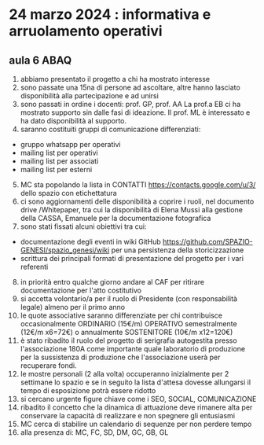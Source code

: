<!-- Matomo -->
<script>
  var _paq = window._paq = window._paq || [];
  /* tracker methods like "setCustomDimension" should be called before "trackPageView" */
  _paq.push(['trackPageView']);
  _paq.push(['enableLinkTracking']);
  (function() {
    var u="//matomodocker.azurewebsites.net/";
    _paq.push(['setTrackerUrl', u+'matomo.php']);
    _paq.push(['setSiteId', '7']);
    var d=document, g=d.createElement('script'), s=d.getElementsByTagName('script')[0];
    g.async=true; g.src=u+'matomo.js'; s.parentNode.insertBefore(g,s);
  })();
</script>
<!-- End Matomo Code -->

# 24 marzo 2024 : informativa e arruolamento operativi
## aula 6 ABAQ
1. abbiamo presentato il progetto a chi ha mostrato interesse
2. sono passate una 15na di persone ad ascoltare, altre hanno lasciato disponibilità alla partecipazione e ad unirsi
3. sono passati in ordine i docenti: prof. GP, prof. AA La prof.a EB ci ha mostrato supporto sin dalle fasi di ideazione. Il prof. ML è interessato e ha dato disponibilità al supporto.
4. saranno costituiti gruppi di comunicazione differenziati:
- gruppo whatsapp per operativi
- mailing list per operativi 
- mailing list per associati
- mailing list per esterni
5. MC sta popolando la lista in CONTATTI https://contacts.google.com/u/3/ dello spazio con etichettatura
6. ci sono aggiornamenti delle disponibilità a coprire i ruoli, nel documento drive /Whitepaper, tra cui la disponibilità di Elena Mussi alla gestione della CASSA, Emanuele per la documentazione fotografica
5. sono stati fissati alcuni obiettivi tra cui:
- documentazione degli eventi in wiki GitHub https://github.com/SPAZIO-GENESI/spazio_genesi/wiki per una persistenza della storicizzazione
- scrittura dei principali formati di presentazione del progetto per i vari referenti
8. in priorità entro qualche giorno andare al CAF per ritirare documentazione per l'atto costitutivo
9. si accetta volontario/a per il ruolo di Presidente (con responsabilità legale) almeno per il primo anno
10. le quote associative saranno differenziate per chi contribuisce occasionalmente ORDINARIO (15€/m) OPERATIVO semestralmente (12€/m x6=72€) o annualmente SOSTENITORE (10€/m x12=120€)
11. è stato ribadito il ruolo del progetto di serigrafia autogestita presso l'associazione 180A come importante quale laboratorio di produzione per la sussistenza di produzione che l'associazione userà per recuperare fondi.
12. le mostre personali (2 alla volta) occuperanno inizialmente per 2 settimane lo spazio e se in seguito la lista d'attesa dovesse allungarsi il tempo di esposizione potrà essere ridotto
13. si cercano urgente figure chiave come i SEO, SOCIAL, COMUNICAZIONE
14. ribadito il concetto che la dinamica di attuazione deve rimanere alta per conservare la capacità di realizzare e non spegnere gli entusiasmi
15. MC cerca di stabilire un calendario di sequenze per non perdere tempo
16. alla presenza di:
MC, FC, SD, DM, GC, GB, GL
